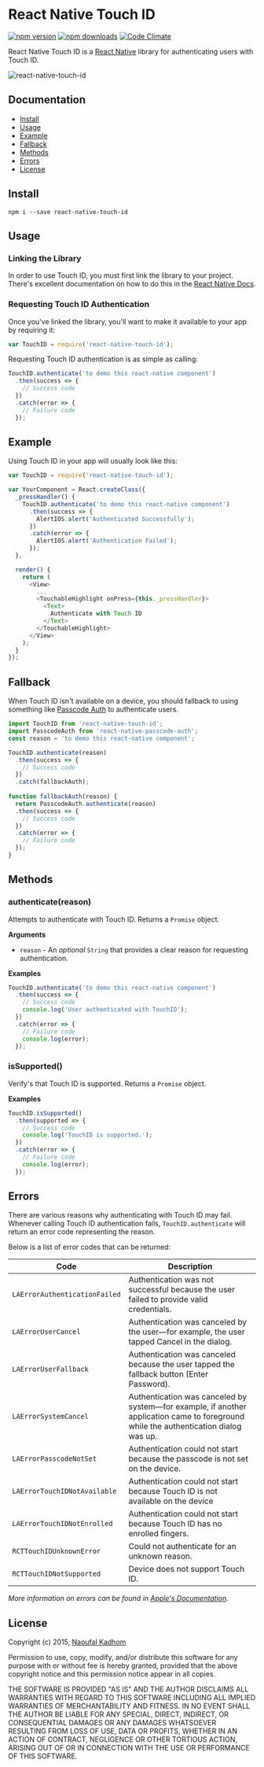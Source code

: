 # React Native Touch ID

[![npm version](https://img.shields.io/npm/v/react-native-touch-id.svg?style=flat-square)](https://www.npmjs.com/package/react-native-touch-id)
[![npm downloads](https://img.shields.io/npm/dm/react-native-touch-id.svg?style=flat-square)](https://www.npmjs.com/package/react-native-touch-id)
[![Code Climate](https://img.shields.io/codeclimate/github/naoufal/react-native-touch-id.svg?style=flat-square)](https://codeclimate.com/github/naoufal/react-native-touch-id)

React Native Touch ID is a [React Native](http://facebook.github.io/react-native/) library for authenticating users with Touch ID.

![react-native-touch-id](https://cloud.githubusercontent.com/assets/1627824/7975919/2c69a776-0a42-11e5-9773-3ea1c7dd79f3.gif)

## Documentation
- [Install](https://github.com/naoufal/react-native-touch-id#install)
- [Usage](https://github.com/naoufal/react-native-touch-id#usage)
- [Example](https://github.com/naoufal/react-native-touch-id#example)
- [Fallback](https://github.com/naoufal/react-native-touch-id#fallback)
- [Methods](https://github.com/naoufal/react-native-touch-id#methods)
- [Errors](https://github.com/naoufal/react-native-touch-id#errors)
- [License](https://github.com/naoufal/react-native-touch-id#license)

## Install
```shell
npm i --save react-native-touch-id
```

## Usage
### Linking the Library
In order to use Touch ID, you must first link the library to your project.  There's excellent documentation on how to do this in the [React Native Docs](http://facebook.github.io/react-native/docs/linking-libraries-ios.html#content).

### Requesting Touch ID Authentication
Once you've linked the library, you'll want to make it available to your app by requiring it:

```js
var TouchID = require('react-native-touch-id');
```

Requesting Touch ID authentication is as simple as calling:
```js
TouchID.authenticate('to demo this react-native component')
  .then(success => {
    // Success code
  })
  .catch(error => {
    // Failure code
  });
```

## Example
Using Touch ID in your app will usually look like this:
```js
var TouchID = require('react-native-touch-id');

var YourComponent = React.createClass({
  _pressHandler() {
    TouchID.authenticate('to demo this react-native component')
      .then(success => {
        AlertIOS.alert('Authenticated Successfully');
      })
      .catch(error => {
        AlertIOS.alert('Authentication Failed');
      });
  },

  render() {
    return (
      <View>
        ...
        <TouchableHighlight onPress={this._pressHandler}>
          <Text>
            Authenticate with Touch ID
          </Text>
        </TouchableHighlight>
      </View>
    );
  }
});
```

## Fallback
When Touch ID isn't available on a device, you should fallback to using something like [Passcode Auth](https://github.com/naoufal/react-native-passcode-auth) to authenticate users.

```js
import TouchID from 'react-native-touch-id';
import PasscodeAuth from 'react-native-passcode-auth';
const reason = 'to demo this react-native component';

TouchID.authenticate(reason)
  .then(success => {
    // Success code
  })
  .catch(fallbackAuth);
  
function fallbackAuth(reason) {
  return PasscodeAuth.authenticate(reason)
  .then(success => {
    // Success code
  })
  .catch(error => {
    // Failure code
  });
}
```

## Methods
### authenticate(reason)
Attempts to authenticate with Touch ID.
Returns a `Promise` object.

__Arguments__
- `reason` - An _optional_ `String` that provides a clear reason for requesting authentication.

__Examples__
```js
TouchID.authenticate('to demo this react-native component')
  .then(success => {
    // Success code
    console.log('User authenticated with TouchID');
  })
  .catch(error => {
    // Failure code
    console.log(error);
  });
```

### isSupported()
Verify's that Touch ID is supported.
Returns a `Promise` object.

__Examples__
```js
TouchID.isSupported()
  .then(supported => {
    // Success code
    console.log('TouchID is supported.');
  })
  .catch(error => {
    // Failure code
    console.log(error);
  });
```

## Errors
There are various reasons why authenticating with Touch ID may fail.  Whenever calling Touch ID authentication fails, `TouchID.authenticate` will return an error code representing the reason.

Below is a list of error codes that can be returned:

| Code | Description |
|---|---|
| `LAErrorAuthenticationFailed` | Authentication was not successful because the user failed to provide valid credentials. |
| `LAErrorUserCancel` | Authentication was canceled by the user—for example, the user tapped Cancel in the dialog. |
| `LAErrorUserFallback` | Authentication was canceled because the user tapped the fallback button (Enter Password). |
| `LAErrorSystemCancel` | Authentication was canceled by system—for example, if another application came to foreground while the authentication dialog was up. |
| `LAErrorPasscodeNotSet` | Authentication could not start because the passcode is not set on the device. |
| `LAErrorTouchIDNotAvailable` | Authentication could not start because Touch ID is not available on the device |
| `LAErrorTouchIDNotEnrolled` | Authentication could not start because Touch ID has no enrolled fingers. |
| `RCTTouchIDUnknownError` | Could not authenticate for an unknown reason. |
| `RCTTouchIDNotSupported` | Device does not support Touch ID. |

_More information on errors can be found in [Apple's Documentation](https://developer.apple.com/library/prerelease/ios/documentation/LocalAuthentication/Reference/LAContext_Class/index.html#//apple_ref/c/tdef/LAError)._

## License
Copyright (c) 2015, [Naoufal Kadhom](http://naoufal.com/)

Permission to use, copy, modify, and/or distribute this software for any purpose with or without fee is hereby granted, provided that the above copyright notice and this permission notice appear in all copies.

THE SOFTWARE IS PROVIDED "AS IS" AND THE AUTHOR DISCLAIMS ALL WARRANTIES WITH REGARD TO THIS SOFTWARE INCLUDING ALL IMPLIED WARRANTIES OF MERCHANTABILITY AND FITNESS. IN NO EVENT SHALL THE AUTHOR BE LIABLE FOR ANY SPECIAL, DIRECT, INDIRECT, OR CONSEQUENTIAL DAMAGES OR ANY DAMAGES WHATSOEVER RESULTING FROM LOSS OF USE, DATA OR PROFITS, WHETHER IN AN ACTION OF CONTRACT, NEGLIGENCE OR OTHER TORTIOUS ACTION, ARISING OUT OF OR IN CONNECTION WITH THE USE OR PERFORMANCE OF THIS SOFTWARE.
